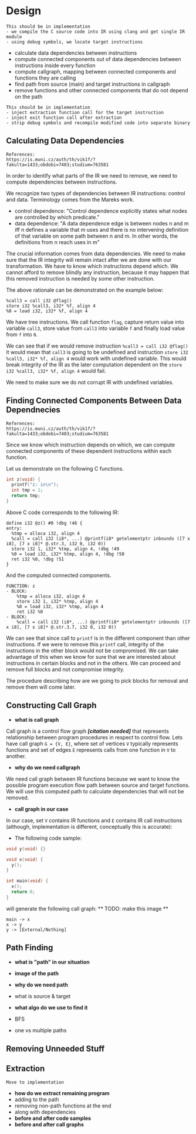# Design





```
This should be in implementation
- we compile the C source code into IR using clang and get single IR module
- using debug symbols, we locate target instructions
```

- calculate data dependencies between instructions
- compute connected components out of data dependencies between instructions
inside every function
- compute callgraph, mapping between connected components and functions they are calling
- find path from source (main) and target instructions in callgraph
- remove functions and other connected components that do not depend on the path

```
This should be in implementation
- inject extraction function call for the target instruction
- inject exit function call after extraction
- strip debug symbols and recompile modified code into separate binary
```


## Calculating Data Dependencies

```
References:
https://is.muni.cz/auth/th/vik1f/?fakulta=1433;obdobi=7403;studium=763581
```

In order to identify what parts of the IR we need to remove, we need to compute dependencies
between instructions.

We recognize two types of dependencies between IR instructions: control and data.
Terminology comes from the Mareks work.

- control dependence: "Control dependence explicitly states what nodes are controlled by
which predicate."
- data dependence: "A data dependence edge is between nodes n and m iff n
defines a variable that m uses and there is no intervening definition of that
variable on some path between n and m.  In other words, the definitions from n
reach uses in m"

The crucial information comes from data dependencies. We need to make
sure that the IR integrity will remain intact after we are done with our transformation.
We have to know which instructions depend which.
We cannot afford to remove blindly any instruction, because it may happen that
this removed instruction is needed by some other instruction.

The above rationale can be demonstrated on the example below:

```
%call3 = call i32 @flag()
store i32 %call3, i32* %f, align 4
%0 = load i32, i32* %f, align 4
```

We have tree instructions. We call function `flag`, capture return value into
variable `call3`, store value from `call3` into variable `f` and finally load
value from `f` into `0`.

We can see that if we would remove instruction `%call3 = call i32 @flag()`
it would mean that `call3` is going to be undefined and instruction
`store i32 %call3, i32* %f, align 4` would work with undefined variable.
This would break integrity of the IR as the later computation dependent on the
`store i32 %call3, i32* %f, align 4` would fail.

We need to make sure we do not corrupt IR with undefined variables.

## Finding Connected Components Between Data Dependnecies

```
References:
https://is.muni.cz/auth/th/vik1f/?fakulta=1433;obdobi=7403;studium=763581
```

Since we know which instruction depends on which, we can compute connected
components of these dependent instructions within each function.

Let us demonstrate on the following C functions.

``` C
int z(void) {
  printf("z: in\n");
  int tmp = 1;
  return tmp;
}
```

Above C code corresponds to the following IR:

```
define i32 @z() #0 !dbg !46 {
entry:
  %tmp = alloca i32, align 4
  %call = call i32 (i8*, ...) @printf(i8* getelementptr inbounds ([7 x i8], [7 x i8]* @.str.3, i32 0, i32 0))
  store i32 1, i32* %tmp, align 4, !dbg !49
  %0 = load i32, i32* %tmp, align 4, !dbg !50
  ret i32 %0, !dbg !51
}
```

And the computed connected components.

```
FUNCTION: z
- BLOCK:
    %tmp = alloca i32, align 4
    store i32 1, i32* %tmp, align 4
    %0 = load i32, i32* %tmp, align 4
    ret i32 %0
- BLOCK:
    %call = call i32 (i8*, ...) @printf(i8* getelementptr inbounds ([7 x i8], [7 x i8]* @.str.3.7, i32 0, i32 0))
```

We can see that since call to `printf` is in the different component than other
instructions. If we were to remove this `printf` call, integrity of the
instructions in the other block would not be compromised.
We can take advantage of this when we know for sure that we are interested
about instructions in certain blocks and not in the others. We can proceed and
remove full blocks and not compromise integrity.

The procedure describing how are we going to pick blocks for removal and remove
them will come later.


## Constructing Call Graph

- **what is call graph**

Call graph is a control flow graph **_[citation needed]_** that represents
relationship between program procedures in respect to control flow.
Lets have call graph `G = {V, E}`, where set of vertices `V` typically
represents functions and set of edges `E` represents calls from one function
in `V` to another.

- **why do we need callgraph**

We need call graph between IR functions because we want to know the possible
program execution flow path between source and target functions. We will use
this computed path to calculate dependencies that will not be removed.

- **call graph in our case**

In our case, set `V` contains IR functions and `E` contains IR call
instructions (although, implementation is different, conceptually this is
accurate):

 - The following code sample:

``` C
void y(void) {}

void x(void) {
  y();
}

int main(void) {
  x();
  return 0;
}
```

will generate the following call graph:
** TODO: make this image **

```
main -> x
x -> y
y -> [External/Nothing]
```



## Path Finding

- **what is "path" in our situation**
 - **image of the path**

- **why do we need path**
 - what is source & target

- **what algo do we use to find it**
 - BFS
 - one vs multiple paths

## Removing Unneeded Stuff



## Extraction
``` Move to implementation ```

- **how do we extract remaining program**
 - adding to the path
 - removing non-path functions at the end
  - along with dependencies
 - **before and after code samples**
 - **before and after call graphs**
